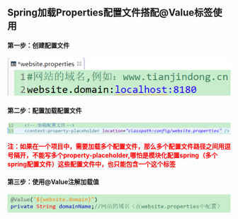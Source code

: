 ## Spring加载Properties配置文件搭配@Value标签使用

#### 第一步：创建配置文件

![](../images/4.png)

#### 第二步：配置加载配置文件

![](../images/5.png)

​	<font color="red">**注：如果在一个项目中，需要加载多个配置文件，那么多个配置文件路径之间用逗号隔开，不能写多个property-placeholder,哪怕是模块化配置spring（多个spring配置文件）这些配置文件中，也只能包含一个这个标签**</font>

#### 第三步：使用@Value注解加载值

![](../images/6.png)

